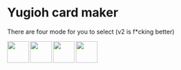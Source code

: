 # Yugioh card maker

There are four mode for you to select (v2 is f*cking better)

<a href="url"><img src="https://i.imgur.com/bztqwrW.png" align="left" height="50" width="50" ></a>

<a href="url"><img src="https://i.imgur.com/pmGGa8Y.png" align="left" height="50" width="50" ></a>

<a href="url"><img src="https://i.imgur.com/77wwtgO.png" align="left" height="50" width="50" ></a>

<a href="url"><img src="https://i.imgur.com/h2ew1QH.png" align="left" height="50" width="50" ></a>

